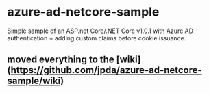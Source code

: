 # azure-ad-netcore-sample

Simple sample of an ASP.net Core/.NET Core v1.0.1 with Azure AD authentication + adding custom claims before cookie issuance.

## moved everything to the [wiki] (https://github.com/jpda/azure-ad-netcore-sample/wiki)

